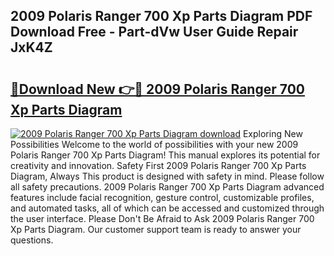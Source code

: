 ## 2009 Polaris Ranger 700 Xp Parts Diagram PDF Download Free - Part-dVw User Guide Repair JxK4Z

# <h2><a href="http://dfk3u7d.blite.top/?on=2009+Polaris+Ranger+700+Xp+Parts+Diagram">🔗Download New 👉🔴 2009 Polaris Ranger 700 Xp Parts Diagram</a></h2>

[![2009 Polaris Ranger 700 Xp Parts Diagram download](https://i.imgur.com/lujVjoI.png)](http://dfk3u7d.blite.top/?on=2009+Polaris+Ranger+700+Xp+Parts+Diagram)
Exploring New Possibilities Welcome to the world of possibilities with your new 2009 Polaris Ranger 700 Xp Parts Diagram! This manual explores its potential for creativity and innovation. Safety First 2009 Polaris Ranger 700 Xp Parts Diagram, Always This product is designed with safety in mind. Please follow all safety precautions. 2009 Polaris Ranger 700 Xp Parts Diagram advanced features include facial recognition, gesture control, customizable profiles, and automated tasks, all of which can be accessed and customized through the user interface. Please Don't Be Afraid to Ask 2009 Polaris Ranger 700 Xp Parts Diagram. Our customer support team is ready to answer your questions.
